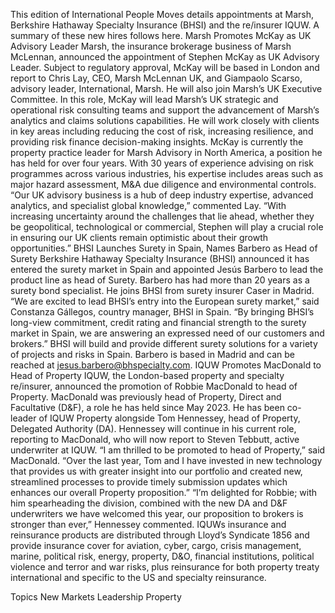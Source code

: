 This edition of International People Moves details appointments at Marsh, Berkshire Hathaway Specialty Insurance (BHSI) and the re/insurer IQUW.
A summary of these new hires follows here.
Marsh Promotes McKay as UK Advisory Leader
Marsh, the insurance brokerage business of Marsh McLennan, announced the appointment of Stephen McKay as UK Advisory Leader.
Subject to regulatory approval, McKay will be based in London and report to Chris Lay, CEO, Marsh McLennan UK, and Giampaolo Scarso, advisory leader, International, Marsh. He will also join Marsh’s UK Executive Committee.
In this role, McKay will lead Marsh’s UK strategic and operational risk consulting teams and support the advancement of Marsh’s analytics and claims solutions capabilities. He will work closely with clients in key areas including reducing the cost of risk, increasing resilience, and providing risk finance decision-making insights.
McKay is currently the property practice leader for Marsh Advisory in North America, a position he has held for over four years. With 30 years of experience advising on risk programmes across various industries, his expertise includes areas such as major hazard assessment, M&A due diligence and environmental controls.
“Our UK advisory business is a hub of deep industry expertise, advanced analytics, and specialist global knowledge,” commented Lay. “With increasing uncertainty around the challenges that lie ahead, whether they be geopolitical, technological or commercial, Stephen will play a crucial role in ensuring our UK clients remain optimistic about their growth opportunities.”
BHSI Launches Surety in Spain, Names Barbero as Head of Surety
Berkshire Hathaway Specialty Insurance (BHSI) announced it has entered the surety market in Spain and appointed Jesús Barbero to lead the product line as head of Surety.
Barbero has had more than 20 years as a surety bond specialist. He joins BHSI from surety insurer Caser in Madrid.
“We are excited to lead BHSI’s entry into the European surety market,” said Constanza Gállegos, country manager, BHSI in Spain. “By bringing BHSI’s long-view commitment, credit rating and financial strength to the surety market in Spain, we are answering an expressed need of our customers and brokers.”
BHSI will build and provide different surety solutions for a variety of projects and risks in Spain.
Barbero is based in Madrid and can be reached at jesus.barbero@bhspecialty.com.
IQUW Promotes MacDonald to Head of Property
IQUW, the London-based property and specialty re/insurer, announced the promotion of Robbie MacDonald to head of Property.
MacDonald was previously head of Property, Direct and Facultative (D&F), a role he has held since May 2023. He has been co-leader of IQUW Property alongside Tom Hennessey, head of Property, Delegated Authority (DA).
Hennessey will continue in his current role, reporting to MacDonald, who will now report to Steven Tebbutt, active underwriter at IQUW.
“I am thrilled to be promoted to head of Property,” said MacDonald. “Over the last year, Tom and I have invested in new technology that provides us with greater insight into our portfolio and created new, streamlined processes to provide timely submission updates which enhances our overall Property proposition.”
“I’m delighted for Robbie; with him spearheading the division, combined with the new DA and D&F underwriters we have welcomed this year, our proposition to brokers is stronger than ever,” Hennessey commented.
IQUWs insurance and reinsurance products are distributed through Lloyd’s Syndicate 1856 and provide insurance cover for aviation, cyber, cargo, crisis management, marine, political risk, energy, property, D&O, financial institutions, political violence and terror and war risks, plus reinsurance for both property treaty international and specific to the US and specialty reinsurance.

Topics
New Markets
Leadership
Property
